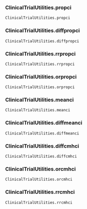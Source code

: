 
### ClinicalTrialUtilities.propci
```@docs
ClinicalTrialUtilities.propci
```

### ClinicalTrialUtilities.diffpropci
```@docs
ClinicalTrialUtilities.diffpropci
```

### ClinicalTrialUtilities.rrpropci
```@docs
ClinicalTrialUtilities.rrpropci
```

### ClinicalTrialUtilities.orpropci
```@docs
ClinicalTrialUtilities.orpropci
```

### ClinicalTrialUtilities.meanci
```@docs
ClinicalTrialUtilities.meanci
```

### ClinicalTrialUtilities.diffmeanci
```@docs
ClinicalTrialUtilities.diffmeanci
```

### ClinicalTrialUtilities.diffcmhci
```@docs
ClinicalTrialUtilities.diffcmhci
```

### ClinicalTrialUtilities.orcmhci
```@docs
ClinicalTrialUtilities.orcmhci
```

### ClinicalTrialUtilities.rrcmhci
```@docs
ClinicalTrialUtilities.rrcmhci
```
